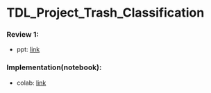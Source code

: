 # TDL_Project_Trash_Classification

### Review 1:
  - ppt: [link](https://docs.google.com/presentation/d/1swVIXLxq37j3JuH-iwmp1rx_6SqPVjxecWutGGEoKNs/edit?usp=sharing)

### Implementation(notebook):
  - colab: [link](https://colab.research.google.com/drive/13byYkqjbgNacsWiYQ3qpxcSqDh1XWlkx?usp=sharing)
